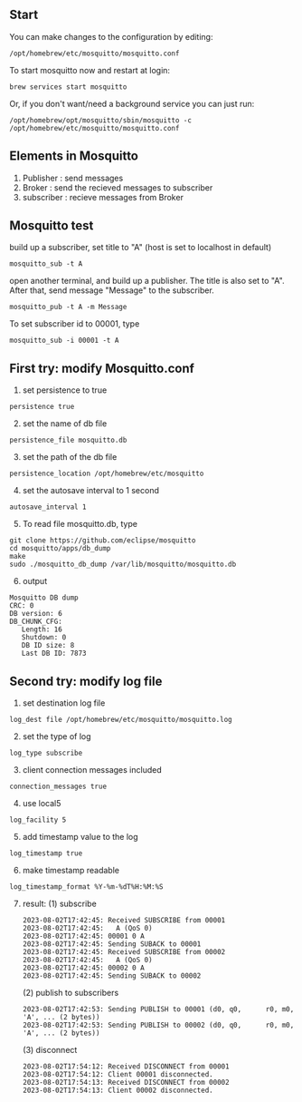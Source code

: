 ## Start 
You can make changes to the configuration by editing:
  ```
  /opt/homebrew/etc/mosquitto/mosquitto.conf
  ```

To start mosquitto now and restart at login:
  ```
  brew services start mosquitto
  ```
Or, if you don't want/need a background service you can just run:
  ```
  /opt/homebrew/opt/mosquitto/sbin/mosquitto -c /opt/homebrew/etc/mosquitto/mosquitto.conf
  ```
  
 ## Elements in Mosquitto
 1. Publisher : send messages
 2. Broker : send the recieved messages to subscriber
 3. subscriber : recieve messages from Broker

 ## Mosquitto test
 build up a subscriber, set title to "A"
 (host is set to localhost in default)
 ```
 mosquitto_sub -t A
 ```
 open another terminal, and build up a publisher. The title is also set to "A". After that, send message "Message" to the subscriber.
 ```
 mosquitto_pub -t A -m Message
 ```
 To set subscriber id to 00001, type
 ```
 mosquitto_sub -i 00001 -t A
 ```

 ## First try: modify Mosquitto.conf
 1. set persistence to true
 ```
 persistence true
 ```
 2. set the name of db file
 ```
 persistence_file mosquitto.db
 ```
 3. set the path of the db file
 ```
 persistence_location /opt/homebrew/etc/mosquitto
 ```
 4. set the autosave interval to 1 second
 ```
 autosave_interval 1
 ```
 5. To read file mosquitto.db, type
 ```
 git clone https://github.com/eclipse/mosquitto
 cd mosquitto/apps/db_dump
 make
 sudo ./mosquitto_db_dump /var/lib/mosquitto/mosquitto.db
 ```
 6. output
 ```
 Mosquitto DB dump
 CRC: 0
 DB version: 6
 DB_CHUNK_CFG:
	Length: 16
	Shutdown: 0
	DB ID size: 8
	Last DB ID: 7873
 ```
 
 ## Second try: modify log file
 1. set destination log file
 ```
 log_dest file /opt/homebrew/etc/mosquitto/mosquitto.log
 ```
 2. set the type of log
 ```
 log_type subscribe
 ```
 3. client connection messages included
 ```
 connection_messages true
 ```
 4. use local5
 ```
 log_facility 5
 ```
 5. add timestamp value to the log
 ```
 log_timestamp true
 ```
 6. make timestamp readable
 ```
 log_timestamp_format %Y-%m-%dT%H:%M:%S
 ```
 7. result:
     (1) subscribe
     ```
     2023-08-02T17:42:45: Received SUBSCRIBE from 00001
     2023-08-02T17:42:45: 	A (QoS 0)
     2023-08-02T17:42:45: 00001 0 A
     2023-08-02T17:42:45: Sending SUBACK to 00001
     2023-08-02T17:42:45: Received SUBSCRIBE from 00002
     2023-08-02T17:42:45: 	A (QoS 0)
     2023-08-02T17:42:45: 00002 0 A
     2023-08-02T17:42:45: Sending SUBACK to 00002
     ```
     (2) publish to subscribers
     ```
     2023-08-02T17:42:53: Sending PUBLISH to 00001 (d0, q0,      r0, m0, 'A', ... (2 bytes))
     2023-08-02T17:42:53: Sending PUBLISH to 00002 (d0, q0,      r0, m0, 'A', ... (2 bytes))
     ```
     (3) disconnect
     ```
     2023-08-02T17:54:12: Received DISCONNECT from 00001
     2023-08-02T17:54:12: Client 00001 disconnected.
     2023-08-02T17:54:13: Received DISCONNECT from 00002
     2023-08-02T17:54:13: Client 00002 disconnected.
     ```